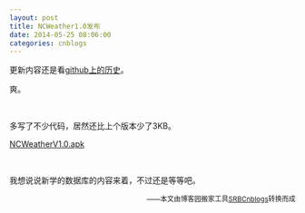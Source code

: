 ```yaml
---
layout: post
title: NCWeather1.0发布
date: 2014-05-25 08:06:00
categories: cnblogs
---
```


<p>更新内容还是看<a href="https://github.com/mlxy/NCWeather/commits/master">github上的历史</a>。</p>
<p>爽。</p>
<p>&nbsp;</p>
<p>多写了不少代码，居然还比上个版本少了3KB。</p>
<p><a href="http://files.cnblogs.com/JavaForNow/NCWeatherV1.0.apk">NCWeatherV1.0.apk</a></p>
<p>&nbsp;</p>
<p>我想说说新学的数据库的内容来着，不过还是等等吧。</p>

<p align=right><span style="font-size: 12px">——本文由博客园搬家工具<a href="https://github.com/mlxy/SRBCnblogs">SRBCnblogs</a>转换而成</span></p>